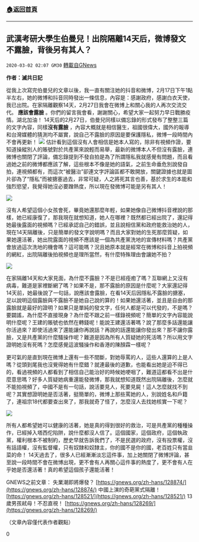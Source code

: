 ###  [:house:返回首頁](https://github.com/ourhimalayas/txt)
---

## 武漢考研大學生伯曼兒！出院隔離14天后，微博發文不露臉，背後另有其人？
`2020-03-02 02:07 GM30` [轉載自GNews](https://gnews.org/zh-hant/129469/)

**作者：滅共日記**

從我上次寫完伯曼兒的文章以後，我一直有關注她的抖音和微博，2月17日下午1點半左右，她的微博和抖音同時發出一條信息，內容是：感謝政府，感謝白衣天使，我已出院。在家隔離觀察14天，2月27日我會在微博上和關心我的人再次交流交代。 **應該會露臉** 。你們的留言我會看，謝謝關心，希望大家一起努力早日戰勝疫情。湖北加油！ 14天后的2月27日，伯曼兒同樣以備忘錄的形式發布了整整三篇的文字內容，同樣**沒有露臉** ，內容大概就是相信醫生，祖國很偉大，國外的報導和台灣媒體的猜測均不屬實，說自己不露臉的原因是要保護隱私，微博一段時間內不會再更新！
![](https://s3-ap-northeast-1.amazonaws.com/news.guo.offload.media/wp-content/uploads/2020/03/02020406/%E5%9B%BE%E7%89%871-11.png)
估計看到這個沒有人會相信是她本人寫的，除非有視頻作證，要知道操縱別人的賬號對於共產黨來說輕而易舉，最新的微博本人不但沒有露臉，連微博也關閉了評論，備忘錄提到不發自拍是為了所謂隱私我就感覺有問題，而且看過她之前的微博都應該了解，這些根本不像是她的語氣，之前生命垂危別說發自拍，連視頻都有，而這次“被醫治”卻連文字評論區都不敢開放，關鍵證據也就是圖片卻為了“隱私”而被搪塞過去，非常可疑，人之將死其言也善，基於求生的本能和強烈慾望，我覺得她沒必要蹭熱度，所以現在發微博可能是另有其人！

![](https://s3-ap-northeast-1.amazonaws.com/news.guo.offload.media/wp-content/uploads/2020/03/02020300/%E5%9B%BE%E7%89%872-13.png)

沒有人希望這個小女孩會死，畢竟她還那麼年輕，如果她像自己微博抖音裡說的那樣，她已經康復了，那我現在就想知道，她人在哪裡？既然都已經出院了，還記得她最後露面的視頻嗎？已經承認自己的錯誤，並且說相信黨和政府能救治她的人，現在14天隔離後，只是簡單的發文字說明嗎？而且大家對她的生死那麼質疑，如果她還活著，她出院露面的視頻不應該是一個為共產黨洗地的宣傳材料嗎？共產黨會放過這次洗地的機會嗎？這可能嗎？況且她原本就是經常在微博和抖音上拍視頻的網紅，出院隔離後拍視頻也是理所當然，有什麼特殊理由會讓她不拍？

![](https://s3-ap-northeast-1.amazonaws.com/news.guo.offload.media/wp-content/uploads/2020/03/02020347/%E5%9B%BE%E7%89%873-7.png)

在家隔離14天和大家見面，為什麼不露臉？不是已經痊癒了嗎？互聯網上又沒有病毒，難道是家裡斷網了嗎？如果不是，那不露臉的原因是什麼呢？大家還記得14天前，她最後說了一句話，說應該會露臉，在看14天后因隱私不露臉的搪塞，足以說明這個露臉與不露臉不是她自己說的算的！如果她還活著，並且是自由的那露臉就是最好的證明？如果只是單純的發文字，任何人都是可以代發的，不是嗎？要闢謠，為什麼不直接現身？為什麼不跟之前一樣錄視頻呢？簡單的文字內容能說明什麼呢？王建的賬號也依然在轉錢呢！能說王建還活著嗎？說了那麼多話還能讓你活過來？即使活過來了還能讓你再說話？再說的話還能讓你發出來？那不讓你露臉，又是共產黨的什麼騷操作呢？難道是因為所有人質疑她的死活嗎？所以用文字證明她沒有死嗎？怎麼感覺這波騷操作和香港的陳顏霖一樣呢？

更可氣的是直到現在微博上還有一些不間斷，對她辱罵的人，這些人還算的上是人嗎？從頭到尾我也沒覺得她有什麼錯？就連最後的道歉，也能看出她是迫不得已的，看過視頻的人都看到了相信自己能治好的時候她哽咽了，難道這都看不出是什麼意思嗎？好多人質疑她病重還能發微博，那我就想知道既然出院隔離後，怎麼就不能拍視頻了，中國不是有一句話，說活要見人，死要見屍！這人怎麼就找不到呢？其實想證明她是否活著，挺簡單的，微博上那些罵她的人，別說姓名和戶籍了，連祖宗18代都要查出來了，那我就奇了怪了，怎麼沒人去找她核實一下呢？

![](https://s3-ap-northeast-1.amazonaws.com/news.guo.offload.media/wp-content/uploads/2020/03/02020442/%E5%9B%BE%E7%89%874-6.png)

所有人都希望她可以健康的活著，她是真的得到很好的救治，可是共產黨的種種操作，已經掉入塔西佗陷阱，說什麼都沒人信了。這個國家，這個政府，這個執政黨，權利根本不被制約，歷史早就告訴我們了，不是民選的政府，沒有投票權，沒有話語權，沒有監督權，只有奴隸和奴隸主，你的國不是你的國，老百姓只有當韭菜的命！ 14天過去了，很多人已經漸漸淡忘這件事，加上她關閉了微博評論，甚至說一段時間不會在微博出現，更不會有人再關心這件事的熱度了，更不會有人在乎她是否還活著！真的希望這個孩子還能活著！

GNEWS之前文章： 
失業潮即將爆發？ [https://gnews.org/zh-hans/128874/](https://gnews.org/zh-hans/128874/) 
中國上演的奇葩黨式隔離！ [https://gnews.org/zh-hans/128521/](https://gnews.org/zh-hans/128521/) 
 13歲男孩弒母！不忍直視！ [https://gnews.org/zh-hans/128269/](https://gnews.org/zh-hans/128269/)

（文章內容僅代表作者觀點）

0
